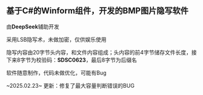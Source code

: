 ﻿## 基于C#的Winform组件，开发的BMP图片隐写软件

由**DeepSeek**辅助开发

采用LSB隐写术，未做加密，仅供娱乐使用

隐写内容由20字节头内容，和文件内容组成；头内容的前4字节储存文件长度，接下来8字节为校验码：**SDSC0623**，最后8字节为后缀名

软件随意制作，代码未做优化，可能有Bug

~2025.02.23~ 更新：修复了最大容量判断错误的BUG
